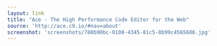 ```yaml
---
layout: link
title: "Ace - The High Performance Code Editor for the Web"
source: 'http://ace.c9.io/#nav=about'
screenshot: 'screenshots/780b90bc-0108-4345-81c5-8b99c4565686.jpg'
---
```


